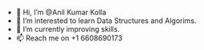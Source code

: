 - 👋 Hi, I’m @Anil Kumar Kolla
- 👀 I’m interested to learn Data Structures and Algorims.
- 🌱 I’m currently improving skills.
- 📫 Reach me on +1 6608690173

<!---
S545232/S545232 is a ✨ special ✨ repository because its `README.md` (this file) appears on your GitHub profile.
You can click the Preview link to take a look at your changes.
--->
